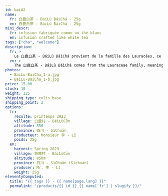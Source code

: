 ```yaml
---
id: baiA2
name:
  fr: 白鹿白茶 - BáiLù BáiChá - 25g
  en: 白鹿白茶 - BáiLù BáiChá - 25g
mini_descr:
  fr: infusion fabriquée comme un thé blanc
  en: infusion crafted like white tea
tags: ["cha", "welcome"]
description:
  fr: >
    Le 白鹿白茶 - BáiLù BáiChá provient de la famille des Lauracées, ce n'est pas du thé et il ne contient pas de caféine. Il est produit à 白鹿村 - BáiLùCūn dans le 四川 - SìChuān à environ 850 mètres d'altitude.<!--more--> Ce petit village compte un peu plus de 1 300 habitants sans aucune industrie. C'est une infusion que la population locale apprécie depuis un millier d'années. L'arbre pousse dans la montagne 白鹿 - BáiLù et dégage le parfum unique des plantes lauracées. Son infusion est rouge vif et a un retour sucré dans la bouche. Il est notamment indiqué pour les personnes habituées à manger des plats épicés car il a pour effet de nourrir la rate et l’estomac.
  en: >
    The 白鹿白茶 - BáiLù BáiChá comes from the Lauraceae family, meaning it is not tea and contains no caffeine. It is produced in 白鹿村 - BáiLùCūn, 四川 - SìChuān province, at an altitude of about 850 meters.<!--more-->  This small village has just over 1,300 inhabitants and no industry. It is an infusion cherished by the local population for over a thousand years. The tree grows on the 白鹿 - BáiLù mountain and emits the unique fragrance of lauraceous plants. Its infusion is bright red with a sweet aftertaste. It is particularly suitable for people accustomed to spicy dishes as it helps nourish the spleen and stomach.
photos:
  - BaiLu-BaiCha_1-a.jpg
  - BaiLu-BaiCha_1-b.jpg
price: 15.00
stock: 10
weight: 125
shipping_type: colis_base
shipping_point: 2
options:
  fr:
    récolte: printemps 2023
    village: 白鹿村 - BáiLùCūn
    altitude: 850
    province: 四川 - SìChuān
    producteur: Monsieur 李 - Lǐ
    poids: 25g
  en:
    harvest: Spring 2023
    village: 白鹿村 - BáiLùCūn
    altitude: 850m
    province: 四川 - SìChuān (Sichuan)
    producer: Mr. 李 - Lǐ
    weight: 25g
eleventyComputed:
  title: "{{ tags }} - {{ name[page.lang] }}"
  permalink: "/products/{{ id }}_{{ name['fr'] | slugify }}/"
---
```

